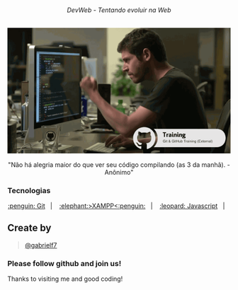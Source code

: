 <div align="center">
  <h6>DevWeb - Tentando evoluir na Web</h6>
  
  <img alt="Codigo Funcionando" src="https://github.com/gabrielf7/dev-web-aulas/blob/master/funcionou.gif" >
  
  <p>"Não há alegria maior do que ver seu código compilando (as 3 da manhã). - Anônimo"</p>
</div>

### Tecnologias

<p align="center">
  <a href="https://nodejs.org/en/download/">:penguin: Git</a>&nbsp;&nbsp;&nbsp;|&nbsp;&nbsp;&nbsp;
  <a href="https://www.apachefriends.org/index.html">:elephant:>XAMPP<:penguin:</a>&nbsp;&nbsp;&nbsp;|&nbsp;&nbsp;&nbsp;
  <a href="https://nodejs.org/en/download/">:leopard: Javascript</a>&nbsp;&nbsp;&nbsp;|&nbsp;&nbsp;&nbsp;
</p>

## Create by 

> [@gabrielf7](https://github.com/gabrielf7)

### Please follow github and join us!
Thanks to visiting me and good coding!
